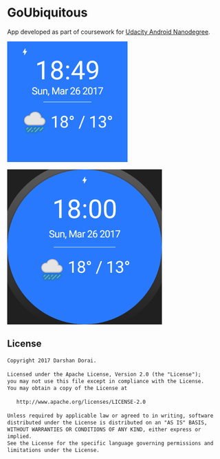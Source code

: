 # GoUbiquitous
App developed as part of coursework for [Udacity Android Nanodegree](https://www.udacity.com/course/android-developer-nanodegree--nd801).

![Alt text](/wear/src/main/res/drawable-nodpi/preview_sunshine.png)

![Alt text](/wear/src/main/res/drawable-nodpi/preview_sunshine_circular.png)


## License
    Copyright 2017 Darshan Dorai.

    Licensed under the Apache License, Version 2.0 (the "License");
    you may not use this file except in compliance with the License.
    You may obtain a copy of the License at

       http://www.apache.org/licenses/LICENSE-2.0

    Unless required by applicable law or agreed to in writing, software
    distributed under the License is distributed on an "AS IS" BASIS,
    WITHOUT WARRANTIES OR CONDITIONS OF ANY KIND, either express or implied.
    See the License for the specific language governing permissions and
    limitations under the License.
